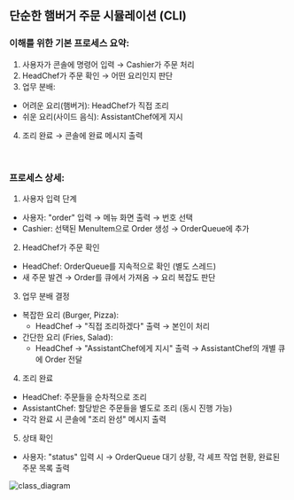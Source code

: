 ## 단순한 햄버거 주문 시뮬레이션 (CLI)

### 이해를 위한 기본 프로세스 요약:
1. 사용자가 콘솔에 명령어 입력 → Cashier가 주문 처리
2. HeadChef가 주문 확인 → 어떤 요리인지 판단
3. 업무 분배:
- 어려운 요리(햄버거): HeadChef가 직접 조리
- 쉬운 요리(사이드 음식): AssistantChef에게 지시
4. 조리 완료 → 콘솔에 완료 메시지 출력
<br/>

### 프로세스 상세:
1. 사용자 입력 단계
- 사용자: "order" 입력 → 메뉴 화면 출력 → 번호 선택
- Cashier: 선택된 MenuItem으로 Order 생성 → OrderQueue에 추가
2. HeadChef가 주문 확인
- HeadChef: OrderQueue를 지속적으로 확인 (별도 스레드)
- 새 주문 발견 → Order를 큐에서 가져옴 → 요리 복잡도 판단
3. 업무 분배 결정
- 복잡한 요리 (Burger, Pizza):
  - HeadChef → "직접 조리하겠다" 출력 → 본인이 처리
- 간단한 요리 (Fries, Salad):
  - HeadChef → "AssistantChef에게 지시" 출력 → AssistantChef의 개별 큐에 Order 전달
4. 조리 완료
- HeadChef: 주문들을 순차적으로 조리
- AssistantChef: 할당받은 주문들을 별도로 조리 (동시 진행 가능)
- 각각 완료 시 콘솔에 "조리 완성" 메시지 출력
5. 상태 확인
- 사용자: "status" 입력 시 → OrderQueue 대기 상황, 각 셰프 작업 현황, 완료된 주문 목록 출력

![class_diagram](https://github.com/user-attachments/assets/9282195c-96d1-4413-ae44-583175aaa61d)
